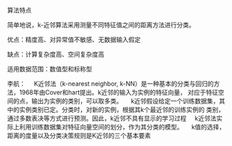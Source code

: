 算法特点

简单地说，k-近邻算法采用测量不同特征值之间的距离方法进行分类。

优点：精度高、对异常值不敏感、无数据输入假定

缺点：计算复杂度高、空间复杂度高

适用数据范围：数值型和标称型

 
李航：
     K近邻法（k-nearest neighbor, k-NN）是一种基本的分类与回归的方法，1968年由Cover和hart提出。k近邻的输入为实例的特征向量，
对应于特征空间的点，输出为实例的类别，可以取多类。
     k近邻假设给定一个训练数据集，其中的实例类别已定。分类时，对新的实例，根据其k个最近邻的训练实例的
类别，通过多数表决等方式进行预测。因此，k近邻不具有显示的学习过程
     k近邻法实际上利用训练数据集对特征向量空间的划分，作为其分类的模型。
     k值的选择，距离的度量以及分类决策规则是K近邻的三个基本要素
